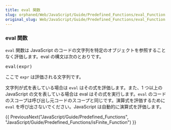 ```yaml
---
title: eval 関数
slug: orphaned/Web/JavaScript/Guide/Predefined_Functions/eval_Function
original_slug: Web/JavaScript/Guide/Predefined_Functions/eval_Function
---
```


<div class="onlyinclude"><h3 id="eval_.E9.96.A2.E6.95.B0" name="eval_.E9.96.A2.E6.95.B0">eval 関数</h3><p><code>eval</code> 関数は JavaScript のコードの文字列を特定のオブジェクトを参照することなく評価します。eval の構文は次のとおりです。</p><pre>eval(expr)
</pre><p>ここで <code>expr</code> は評価される文字列です。</p>文字列が式を表している場合は <code>eval</code> はその式を評価します。また、1 つ以上の JavaScript の文を表している場合は eval はその式を実行します。<code>eval</code> のコードのスコープは呼び出し元コードのスコープと同じです。演算式を評価するために <code>eval</code> を呼び出さないでください。JavaScript は自動的に演算式を評価します。</div>

{{ PreviousNext("JavaScript/Guide/Predefined_Functions", "JavaScript/Guide/Predefined_Functions/isFinite_Function") }}
